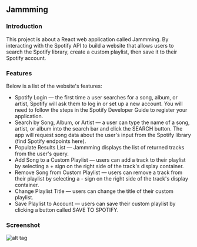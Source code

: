## Jammming



### Introduction
This project is about a React web application called Jammming. By interacting with the Spotify API to build a website that allows users to search the Spotify library, create a custom playlist, then save it to their Spotify account.

### Features
Below is a list of the website's features:

- Spotify Login — the first time a user searches for a song, album, or artist, Spotify will ask them to log in or set up a new account. You will need to follow the steps in the Spotify Developer Guide to register your application.
- Search by Song, Album, or Artist — a user can type the name of a song, artist, or album into the search bar and click the SEARCH button. The app will request song data about the user's input from the Spotify library (find Spotify endpoints here).
- Populate Results List — Jammming displays the list of returned tracks from the user's query.
- Add Song to a Custom Playlist — users can add a track to their playlist by selecting a + sign on the right side of the track's display container.
- Remove Song from Custom Playlist — users can remove a track from their playlist by selecting a - sign on the right side of the track's display container.
- Change Playlist Title — users can change the title of their custom playlist.
- Save Playlist to Account — users can save their custom playlist by clicking a button called SAVE TO SPOTIFY.

### Screenshot
![alt tag](https://drive.google.com/file/d/1A2vN4vK2W-Lhn9mUWlEBVAuGbvUSq16I/view?usp=sharing "Jamming Project")
